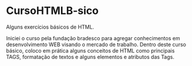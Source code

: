 # CursoHTMLB-sico
Alguns exercícios básicos de HTML.

Iniciei o curso pela fundação bradesco para agregar conhecimentos em desenvolvimento WEB visando o mercado de trabalho.
Dentro deste curso básico, coloco em prática alguns conceitos de HTML como principais TAGS, formatação de textos e alguns elementos e atributos das Tags.
